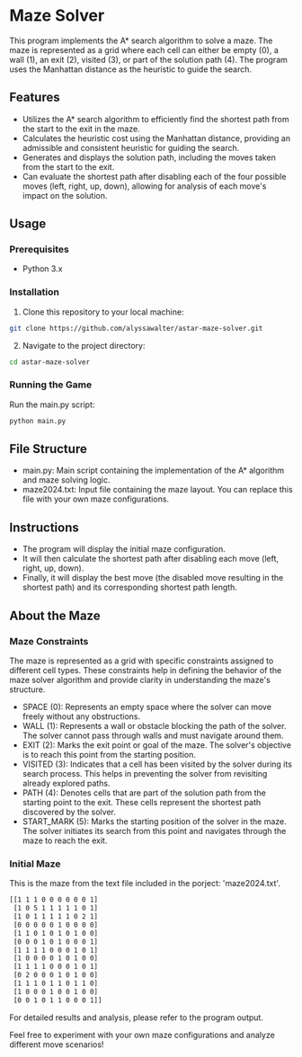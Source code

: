 # Maze Solver
This program implements the A* search algorithm to solve a maze. The maze is represented as a grid where each cell can either be empty (0), a wall (1), an exit (2), visited (3), or part of the solution path (4). The program uses the Manhattan distance as the heuristic to guide the search.

## Features
- Utilizes the A* search algorithm to efficiently find the shortest path from the start to the exit in the maze.
- Calculates the heuristic cost using the Manhattan distance, providing an admissible and consistent heuristic for guiding the search.
- Generates and displays the solution path, including the moves taken from the start to the exit.
- Can evaluate the shortest path after disabling each of the four possible moves (left, right, up, down), allowing for analysis of each move's impact on the solution.

## Usage
### Prerequisites
- Python 3.x

### Installation
1. Clone this repository to your local machine:
   
```bash
git clone https://github.com/alyssawalter/astar-maze-solver.git
``` 
2. Navigate to the project directory:

```bash
cd astar-maze-solver
```

### Running the Game
Run the main.py script:
```bash
python main.py
```

## File Structure
- main.py: Main script containing the implementation of the A* algorithm and maze solving logic.
- maze2024.txt: Input file containing the maze layout. You can replace this file with your own maze configurations.

## Instructions
- The program will display the initial maze configuration.
- It will then calculate the shortest path after disabling each move (left, right, up, down).
- Finally, it will display the best move (the disabled move resulting in the shortest path) and its corresponding shortest path length.

## About the Maze
### Maze Constraints
The maze is represented as a grid with specific constraints assigned to different cell types. These constraints help in defining the behavior of the maze solver algorithm and provide clarity in understanding the maze's structure.

- SPACE (0): Represents an empty space where the solver can move freely without any obstructions.
- WALL (1): Represents a wall or obstacle blocking the path of the solver. The solver cannot pass through walls and must navigate around them.
- EXIT (2): Marks the exit point or goal of the maze. The solver's objective is to reach this point from the starting position.
- VISITED (3): Indicates that a cell has been visited by the solver during its search process. This helps in preventing the solver from revisiting already explored paths.
- PATH (4): Denotes cells that are part of the solution path from the starting point to the exit. These cells represent the shortest path discovered by the solver.
- START_MARK (5): Marks the starting position of the solver in the maze. The solver initiates its search from this point and navigates through the maze to reach the exit.

### Initial Maze
This is the maze from the text file included in the porject: 'maze2024.txt'. 
```bash
[[1 1 1 0 0 0 0 0 0 1]
 [1 0 5 1 1 1 1 1 0 1]
 [1 0 1 1 1 1 1 0 2 1]
 [0 0 0 0 0 1 0 0 0 0]
 [1 1 0 1 0 1 0 1 0 0]
 [0 0 0 1 0 1 0 0 0 1]
 [1 1 1 1 0 0 0 1 0 1]
 [1 0 0 0 0 1 0 1 0 0]
 [1 1 1 1 0 0 0 1 0 1]
 [0 2 0 0 0 1 0 1 0 0]
 [1 1 1 0 1 1 0 1 1 0]
 [1 0 0 0 1 0 0 1 0 0]
 [0 0 1 0 1 1 0 0 0 1]]
```
For detailed results and analysis, please refer to the program output.

Feel free to experiment with your own maze configurations and analyze different move scenarios!
